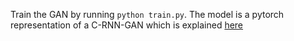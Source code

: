 Train the GAN by running `python train.py`. The model is a pytorch representation of a C-RNN-GAN which is explained [here](http://mogren.one/publications/2016/c-rnn-gan/mogren2016crnngan.pdf)
